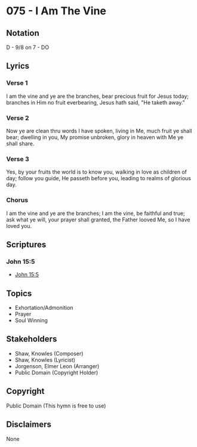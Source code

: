 # 075 - I Am The Vine

## Notation

D - 9/8 on 7 - DO

## Lyrics

### Verse 1

I am the vine and ye are the branches, bear precious fruit for Jesus today; branches in Him no fruit everbearing, Jesus hath said, "He taketh away."

### Verse 2

Now ye are clean thru words I have spoken, living in Me, much fruit ye shall bear; dwelling in you, My promise unbroken, glory in heaven with Me ye shall share.

### Verse 3

Yes, by your fruits the world is to know you, walking in love as children of day; follow you guide, He passeth before you, leading to realms of glorious day.

### Chorus

I am the vine and ye are the branches; I am the vine, be faithful and true; ask what ye will, your prayer shall granted, the Father looved Me, so I have loved you.


## Scriptures

### John 15:5

- [John 15:5](https://www.biblegateway.com/passage/?search=John%2015%3A5)


## Topics

- Exhortation/Admonition
- Prayer
- Soul Winning

## Stakeholders

- Shaw, Knowles (Composer)
- Shaw, Knowles (Lyricist)
- Jorgenson, Elmer Leon (Arranger)
- Public Domain (Copyright Holder)

## Copyright

Public Domain
(This hymn is free to use)

## Disclaimers

None

